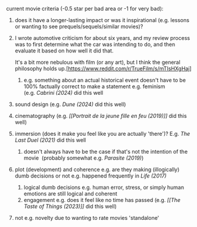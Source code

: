 current movie criteria (-0.5 star per bad area or -1 for very bad):
1. does it have a longer-lasting impact or was it inspirational (e.g. lessons or wanting to see prequels/sequels/similar movies)?  
2. I wrote automotive criticism for about six years, and my review process was to first determine what the car was intending to do, and then evaluate it based on how well it did that.
   
   It's a bit more nebulous with film (or any art), but I think the general philosophy holds up.[https://www.reddit.com/r/TrueFilm/s/mTIsHXgHaj]  
    1. e.g. something about an actual historical event doesn't have to be 100% factually correct to make a statement e.g. feminism (e.g. _Cabrini (2024)_ did this well
3. sound design (e.g. _Dune (2024)_ did this well)  
4. cinematography (e.g. _[[Portrait de la jeune fille en feu (2019)]]_ did this well)  
5. immersion (does it make you feel like you are actually 'there')? E.g. _The Last Duel (2021)_ did this well
	1. doesn't always have to be the case if that's not the intention of the movie  (probably somewhat e.g. *Parasite (2019)*)
6. plot (development) and coherence e.g. are they making (illogically) dumb decisions or not e.g. happened frequently in _Life (2017)_  
    1. logical dumb decisions e.g. human error, stress, or simply human emotions are still logical and coherent  
    2. engagement e.g. does it feel like no time has passed (e.g. _[[The Taste of Things (2023)]]_ did this well)
7. not e.g. novelty due to wanting to rate movies 'standalone'